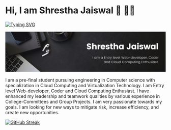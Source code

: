 <h1>Hi, I am Shrestha Jaiswal 👋 👨‍💻</h1>

<a href="https://git.io/typing-svg"><img src="https://readme-typing-svg.demolab.com?font=Fira+Code&weight=200&size=70&duration=2000&pause=1000&center=true&width=800&height=100&lines=Welcome" alt="Typing SVG" /></a>

<img src = "https://github.com/sj1705/sj1705/blob/main/Black%20Minimal%20Motivation%20Quote%20LinkedIn%20Banner%20(1).png">

I am a pre-final student pursuing engineering in Computer science with specialization in Cloud Computing and 
Virtualization Technology. I am Entry level Web-developer, Coder and Cloud Computing Enthusiast. I have enhanced my 
leadership and teamwork qualities by various experience in College-Committees and Group Projects. I am very passionate 
towards my goals. I am looking for new ways to mitigate risk, increase efficiency, and create new opportunities.



<!-- [![Top Langs](https://github-readme-stats.vercel.app/api/top-langs/?username=sj1705)](https://github.com/sj1705/github-readme-stats)  ! -->
[![GitHub Streak](https://streak-stats.demolab.com/?user=sj1705&theme=algolia)](https://git.io/streak-stats)

